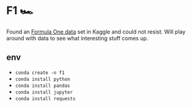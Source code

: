 # F1 🏎️

Found an [Formula One data](https://www.kaggle.com/rohanrao/formula-1-world-championship-1950-2020?select=lap_times.csv) set in Kaggle and could not resist.  Will play around with data to see what interesting stuff comes up. 

## env

- `conda create -n f1`
- `conda install python`
- `conda install pandas`
- `conda install jupyter`
- `conda install requests`